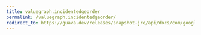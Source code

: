 ```yaml
---
title: valuegraph.incidentedgeorder
permalink: /valuegraph.incidentedgeorder/
redirect_to: https://guava.dev/releases/snapshot-jre/api/docs/com/google/common/graph/ValueGraph.html#incidentEdgeOrder--
---
```

